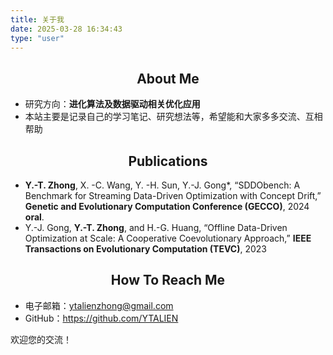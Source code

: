 ```yaml
---
title: 关于我
date: 2025-03-28 16:34:43
type: "user"
---
```


## <center>About Me<center>

* 研究方向：**进化算法及数据驱动相关优化应用**
* 本站主要是记录自己的学习笔记、研究想法等，希望能和大家多多交流、互相帮助

## <center>Publications<center>
-   **Y.-T. Zhong**, X. -C. Wang, Y. -H. Sun, Y.-J. Gong\*, “SDDObench: A Benchmark for Streaming Data-Driven Optimization with Concept Drift,” **Genetic and Evolutionary Computation Conference (GECCO)**, 2024 **oral**.
-  Y.-J. Gong, **Y.-T. Zhong**, and H.-G. Huang, “Offline Data-Driven Optimization at Scale: A Cooperative Coevolutionary Approach,” **IEEE Transactions on Evolutionary Computation (TEVC)**, 2023


## <center>How To Reach Me<center>

* 电子邮箱：<a href="mailto:1071240904@qq.com">ytalienzhong@gmail.com</a>
* GitHub：https://github.com/YTALIEN


欢迎您的交流！